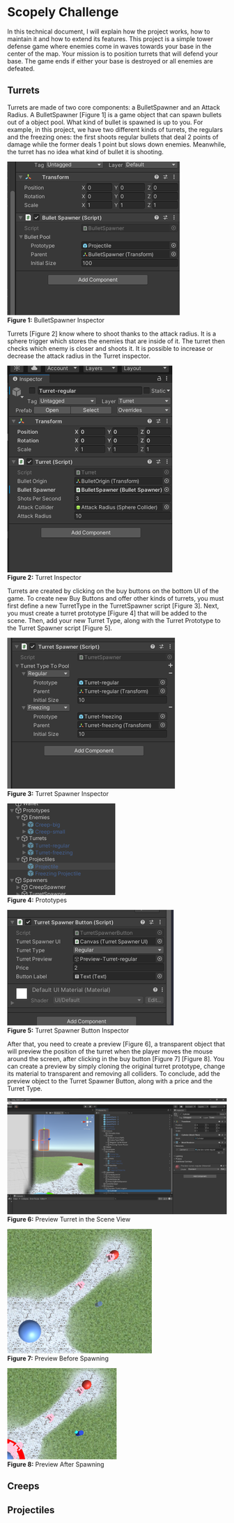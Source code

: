 # Scopely Challenge

In this technical document, I will explain how the project works, how to maintain it and how to extend its features. This project is a simple tower defense game where enemies come in waves towards your base in the center of the map. Your mission is to position turrets that will defend your base. The game ends if either your base is destroyed or all enemies are defeated.

## Turrets

Turrets are made of two core components: a BulletSpawner and an Attack Radius. A BulletSpawner [Figure 1] is a game object that can spawn bullets out of a object pool. What kind of bullet is spawned is up to you. For example, in this project, we have two different kinds of turrets, the regulars and the freezing ones: the first shoots regular bullets that deal 2 points of damage while the former deals 1 point but slows down enemies. Meanwhile, the turret has no idea what kind of bullet it is shooting.

![BulletSpawner](./Documentation/bullet-spawner.png)<br>
**Figure 1:** BulletSpawner Inspector

Turrets [Figure 2] know where to shoot thanks to the attack radius. It is a sphere trigger which stores the enemies that are inside of it. The turret then checks which enemy is closer and shoots it. It is possible to increase or decrease the attack radius in the Turret inspector.

![Turrets](./Documentation/turrets.png)<br>
**Figure 2:** Turret Inspector

Turrets are created by clicking on the buy buttons on the bottom UI of the game. To create new Buy Buttons and offer other kinds of turrets, you must first define a new TurretType in the TurretSpawner script [Figure 3]. Next, you must create a turret prototype [Figure 4] that will be added to the scene. Then, add your new Turret Type, along with the Turret Prototype to the Turret Spawner script [Figure 5].

![TurretSpawner](./Documentation/turret-spawner.png)<br>
**Figure 3:** Turret Spawner Inspector

![Prototypes](./Documentation/prototypes.png)<br>
**Figure 4:** Prototypes

![TurretSpawnerButton](./Documentation/turret-spawner-button.png)<br>
**Figure 5:** Turret Spawner Button Inspector

After that, you need to create a preview [Figure 6], a transparent object that will preview the position of the turret when the player moves the mouse around the screen, after clicking in the buy button [Figure 7] [Figure 8]. You can create a preview by simply cloning the original turret prototype, change its material to transparent and removing all colliders. To conclude, add the preview object to the Turret Spawner Button, along with a price and the Turret Type.

![PreviewExample](./Documentation/preview-example.png)<br>
**Figure 6:** Preview Turret in the Scene View

![PreviewBefore](./Documentation/preview.png)<br>
**Figure 7:** Preview Before Spawning

![PreviewAfter](./Documentation/preview-after-spawning.png)<br>
**Figure 8:** Preview After Spawning

## Creeps

## Projectiles